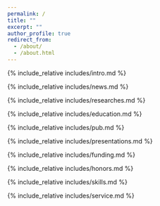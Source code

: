 ```yaml
---
permalink: /
title: ""
excerpt: ""
author_profile: true
redirect_from: 
  - /about/
  - /about.html
---
```


<span class='anchor' id='about-me'></span>
{% include_relative includes/intro.md %}

<span class='anchor' id='news'></span>
{% include_relative includes/news.md %}

<span class='anchor' id='-researches'></span>
{% include_relative includes/researches.md %}

<span class='anchor' id='-education'></span>
{% include_relative includes/education.md %}

<span class='anchor' id='-publications'></span>
{% include_relative includes/pub.md %}

<span class='anchor' id='-presentations'></span>
{% include_relative includes/presentations.md %}

<span class='anchor' id='-funding'></span>
{% include_relative includes/funding.md %}

<span class='anchor' id='-honors-and-awards'></span>
{% include_relative includes/honors.md %}

<span class='anchor' id='-skills'></span>
{% include_relative includes/skills.md %}

<span class='anchor' id='-service'></span>
{% include_relative includes/service.md %}
